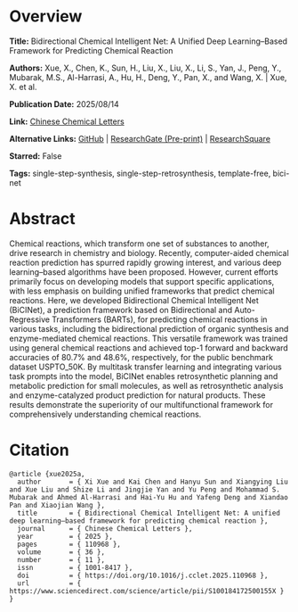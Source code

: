 # Overview
**Title:**
Bidirectional Chemical Intelligent Net: A Unified Deep Learning–Based Framework for Predicting Chemical Reaction

**Authors:**
Xue, X., Chen, K., Sun, H., Liu, X., Liu, X., Li, S., Yan, J., Peng, Y., Mubarak, M.S., Al-Harrasi, A., Hu, H., Deng, Y., Pan, X., and Wang, X. |
Xue, X. et al.

**Publication Date:**
2025/08/14

**Link:**
[Chinese Chemical Letters](https://www.sciencedirect.com/science/article/abs/pii/S100184172500155X)

**Alternative Links:**
[GitHub](https://github.com/WJmodels/BiCINet) |
[ResearchGate (Pre-print)](https://www.researchgate.net/publication/382556559_Bidirectional_Chemical_Intelligent_Net_A_unified_deep_learning-based_framework_for_predicting_chemical_reactions) |
[ResearchSquare](https://www.researchsquare.com/article/rs-4741807/v1)

**Starred:**
False

**Tags:**
single-step-synthesis, single-step-retrosynthesis, template-free, bici-net


# Abstract
Chemical reactions, which transform one set of substances to another, drive research in chemistry and biology.
Recently, computer-aided chemical reaction prediction has spurred rapidly growing interest, and various deep learning–based algorithms have been proposed.
However, current efforts primarily focus on developing models that support specific applications, with less emphasis on building unified frameworks that predict chemical reactions.
Here, we developed Bidirectional Chemical Intelligent Net (BiCINet), a prediction framework based on Bidirectional and Auto-Regressive Transformers (BARTs), for predicting chemical reactions in various tasks, including the bidirectional prediction of organic synthesis and enzyme-mediated chemical reactions.
This versatile framework was trained using general chemical reactions and achieved top-1 forward and backward accuracies of 80.7% and 48.6%, respectively, for the public benchmark dataset USPTO_50K.
By multitask transfer learning and integrating various task prompts into the model, BiCINet enables retrosynthetic planning and metabolic prediction for small molecules, as well as retrosynthetic analysis and enzyme-catalyzed product prediction for natural products.
These results demonstrate the superiority of our multifunctional framework for comprehensively understanding chemical reactions.


# Citation
```
@article {xue2025a,
  author       = { Xi Xue and Kai Chen and Hanyu Sun and Xiangying Liu and Xue Liu and Shize Li and Jingjie Yan and Yu Peng and Mohammad S. Mubarak and Ahmed Al-Harrasi and Hai-Yu Hu and Yafeng Deng and Xiandao Pan and Xiaojian Wang },
  title        = { Bidirectional Chemical Intelligent Net: A unified deep learning–based framework for predicting chemical reaction },
  journal      = { Chinese Chemical Letters },
  year         = { 2025 },
  pages        = { 110968 },
  volume       = { 36 },
  number       = { 11 },
  issn         = { 1001-8417 },
  doi          = { https://doi.org/10.1016/j.cclet.2025.110968 },
  url          = { https://www.sciencedirect.com/science/article/pii/S100184172500155X }
}
```

